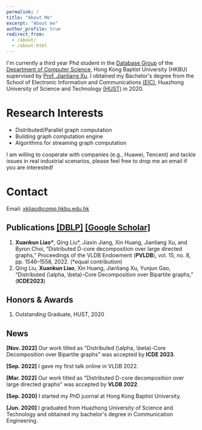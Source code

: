 ```yaml
---
permalink: /
title: "About Me"
excerpt: "About me"
author_profile: true
redirect_from: 
  - /about/
  - /about.html
---
```

I'm currently a third year Phd student in the [Database Group](https://www.comp.hkbu.edu.hk/~db/index.html) of the [Department of Computer Science](https://www.comp.hkbu.edu.hk/v1/), Hong Kong Baptist University (HKBU) supervised by [Prof. Jianliang Xu](https://www.comp.hkbu.edu.hk/~xujl/). I obtained my Bachelor's degree from the School of Electronic Information and Communications [(EIC)](http://ei.hust.edu.cn/English/Home.htm), Huazhong University of Science and Technology [(HUST)](https://www.hust.edu.cn/) in 2020.

Research Interests
======
* Distributed/Parallel graph computation
* Building graph computation engine
* Algorithms for streaming graph computation

I am willing to cooperate with companies (e.g., Huawei, Tencent) and tackle issues in real industrial scenarios, please feel free to drop me an email if you are interested!

Contact
======
Email: xkliao@comp.hkbu.edu.hk

Publications [[DBLP]](https://dblp.org/pid/313/9191.html) [[Google Scholar]](https://scholar.google.com/citations?hl=zh-CN&user=s9Kv6Q4AAAAJ)
------
1. **Xuankun Liao\***, Qing Liu\*, Jiaxin Jiang, Xin Huang, Jianliang Xu, and Byron Choi, “Distributed
D-core decomposition over large directed graphs,” Proceedings of the VLDB Endowment (**PVLDB**), vol. 15, no. 8, pp. 1546–1558, 2022. (*equal contribution)
2. Qing Liu, **Xuankun Liao**, Xin Huang, Jianliang Xu, Yunjun Gao, “Distributed
(\alpha, \beta)-Core Decomposition over Bipartite graphs,” (**ICDE2023**)

Honors & Awards
------
1. Outstanding Graduate, HUST, 2020

News
------

**[Nov. 2022]** Our work titled as "Distributed (\alpha, \beta)-Core Decomposition over Bipartite graphs" was accepted by **ICDE 2023**.

**[Sep. 2022]** I gave my first talk online in VLDB 2022.

**[Mar. 2022]** Our work titled as "Distributed D-core decomposition over large directed graphs" was accepted by **VLDB 2022**.

**[Sep. 2020]** I started my PhD juornal at Hong Kong Baptist University.

**[Jun. 2020]** I graduated from Huazhong University of Science and Technology and obtained my bachelor's degree in Communication Engineering.


